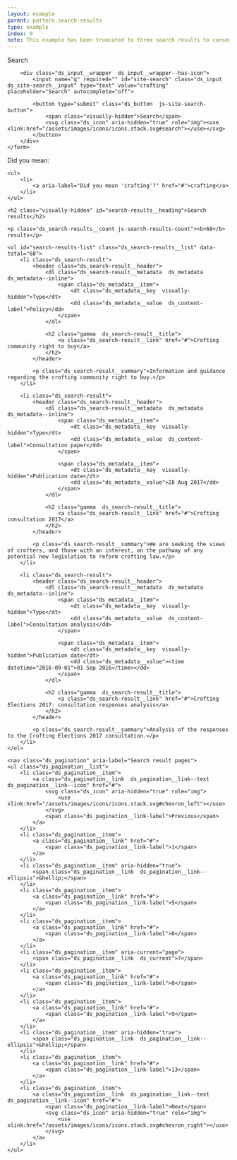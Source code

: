 ```yaml
---
layout: example
parent: pattern.search-results
type: example
index: 0
note: This example has been truncated to three search results to conserve space.
---
```


<div class="ds_search-results">

<div class="ds_site-search">
    <form role="search" class="ds_site-search__form">
        <label class="ds_label  visually-hidden" for="site-search">Search</label>

        <div class="ds_input__wrapper  ds_input__wrapper--has-icon">
            <input name="q" required="" id="site-search" class="ds_input  ds_site-search__input" type="text" value="crofting" placeholder="Search" autocomplete="off">

            <button type="submit" class="ds_button  js-site-search-button">
                <span class="visually-hidden">Search</span>
                <svg class="ds_icon" aria-hidden="true" role="img"><use xlink:href="/assets/images/icons/icons.stack.svg#search"></use></svg>
            </button>
        </div>
    </form>
</div>

<nav id="suggestions" class="ds_search-suggestions" aria-label="Alternative search suggestions">
    <span aria-hidden="true">Did you mean:</span>

    <ul>
        <li>
            <a aria-label="Did you mean 'crafting'?" href="#">crafting</a>
        </li>
    </ul>
</nav>

<section id="search-results" class="ds_search-results" aria-labelledby="search-results__heading">

    <h2 class="visually-hidden" id="search-results__heading">Search results</h2>

    <p class="ds_search-results__count js-search-results-count"><b>68</b> results</p>

    <ol id="search-results-list" class="ds_search-results__list" data-total="68">
        <li class="ds_search-result">
            <header class="ds_search-result__header">
                <dl class="ds_search-result__metadata  ds_metadata  ds_metadata--inline">
                    <span class="ds_metadata__item">
                        <dt class="ds_metadata__key  visually-hidden">Type</dt>
                        <dd class="ds_metadata__value  ds_content-label">Policy</dd>
                    </span>
                </dl>

                <h2 class="gamma  ds_search-result__title">
                    <a class="ds_search-result__link" href="#">Crofting community right to buy</a>
                </h2>
            </header>

            <p class="ds_search-result__summary">Information and guidance regarding the crofting community right to buy.</p>
        </li>

        <li class="ds_search-result">
            <header class="ds_search-result__header">
                <dl class="ds_search-result__metadata  ds_metadata  ds_metadata--inline">
                    <span class="ds_metadata__item">
                        <dt class="ds_metadata__key  visually-hidden">Type</dt>
                        <dd class="ds_metadata__value  ds_content-label">Consultation paper</dd>
                    </span>

                    <span class="ds_metadata__item">
                        <dt class="ds_metadata__key  visually-hidden">Publication date</dt>
                        <dd class="ds_metadata__value">28 Aug 2017</dd>
                    </span>
                </dl>

                <h2 class="gamma  ds_search-result__title">
                    <a class="ds_search-result__link" href="#">Crofting consultation 2017</a>
                </h2>
            </header>

            <p class="ds_search-result__summary">We are seeking the views of crofters, and those with an interest, on the pathway of any potential new legislation to reform crofting law.</p>
        </li>

        <li class="ds_search-result">
            <header class="ds_search-result__header">
                <dl class="ds_search-result__metadata  ds_metadata  ds_metadata--inline">
                    <span class="ds_metadata__item">
                        <dt class="ds_metadata__key  visually-hidden">Type</dt>
                        <dd class="ds_metadata__value  ds_content-label">Consultation analysis</dd>
                    </span>

                    <span class="ds_metadata__item">
                        <dt class="ds_metadata__key  visually-hidden">Publication date</dt>
                        <dd class="ds_metadata__value"><time datetime="2016-09-01">01 Sep 2016</time></dd>
                    </span>
                </dl>

                <h2 class="gamma  ds_search-result__title">
                    <a class="ds_search-result__link" href="#">Crofting Elections 2017: consultation responses analysis</a>
                </h2>
            </header>

            <p class="ds_search-result__summary">Analysis of the responses to the Crofting Elections 2017 consultation.</p>
        </li>
    </ol>

    <nav class="ds_pagination" aria-label="Search result pages">
    <ul class="ds_pagination__list">
        <li class="ds_pagination__item">
            <a class="ds_pagination__link  ds_pagination__link--text  ds_pagination__link--icon" href="#">
                <svg class="ds_icon" aria-hidden="true" role="img">
                    <use xlink:href="/assets/images/icons/icons.stack.svg#chevron_left"></use>
                </svg>
                <span class="ds_pagination__link-label">Previous</span>
            </a>
        </li>
        <li class="ds_pagination__item">
            <a class="ds_pagination__link" href="#">
                <span class="ds_pagination__link-label">1</span>
            </a>
        </li>
        <li class="ds_pagination__item" aria-hidden="true">
            <span class="ds_pagination__link  ds_pagination__link--ellipsis">&hellip;</span>
        </li>
        <li class="ds_pagination__item">
            <a class="ds_pagination__link" href="#">
                <span class="ds_pagination__link-label">5</span>
            </a>
        </li>
        <li class="ds_pagination__item">
            <a class="ds_pagination__link" href="#">
                <span class="ds_pagination__link-label">6</span>
            </a>
        </li>
        <li class="ds_pagination__item" aria-current="page">
            <span class="ds_pagination__link  ds_current">7</span>
        </li>
        <li class="ds_pagination__item">
            <a class="ds_pagination__link" href="#">
                <span class="ds_pagination__link-label">8</span>
            </a>
        </li>
        <li class="ds_pagination__item">
            <a class="ds_pagination__link" href="#">
                <span class="ds_pagination__link-label">9</span>
            </a>
        </li>
        <li class="ds_pagination__item" aria-hidden="true">
            <span class="ds_pagination__link  ds_pagination__link--ellipsis">&hellip;</span>
        </li>
        <li class="ds_pagination__item">
            <a class="ds_pagination__link" href="#">
                <span class="ds_pagination__link-label">13</span>
            </a>
        </li>
        <li class="ds_pagination__item">
            <a class="ds_pagination__link  ds_pagination__link--text  ds_pagination__link--icon" href="#">
                <span class="ds_pagination__link-label">Next</span>
                <svg class="ds_icon" aria-hidden="true" role="img">
                    <use xlink:href="/assets/images/icons/icons.stack.svg#chevron_right"></use>
                </svg>
            </a>
        </li>
    </ul>
</nav>
</section>

